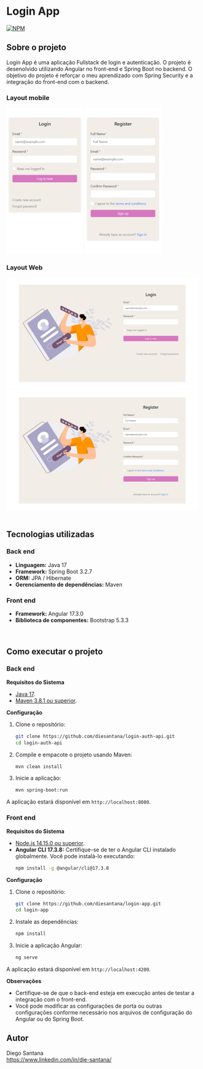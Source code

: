 # Login App
[![NPM](https://img.shields.io/npm/l/react)](https://github.com/diesantana/app-login/blob/main/LICENSE) 



## Sobre o projeto
Login App é uma aplicação Fullstack de login e autenticação. 
O projeto é desenolvido utilizando Angular no front-end e Spring Boot no backend. 
O objetivo do projeto é reforçar o meu aprendizado com Spring Security e a integração do front-end com o backend.

### Layout mobile
<img src="https://github.com/diesantana/assets/blob/main/img/login-api/mobile-login.png?raw=true" alt="Mobile 1" width="200" /> 
<img src="https://github.com/diesantana/assets/blob/main/img/login-api/mobile-register.png?raw=true" alt="Mobile 2" width="200" />

### Layout Web
<img src="https://github.com/diesantana/assets/blob/main/img/login-api/full-login.png?raw=true" alt="Web 1" width="500" /> 
<img src="https://github.com/diesantana/assets/blob/main/img/login-api/full-register.png?raw=true" alt="Web 2" width="500" />
<br>
<br>

## Tecnologias utilizadas
### Back end
- **Linguagem:** Java 17
- **Framework:** Spring Boot 3.2.7
- **ORM:** JPA / Hibernate
- **Gerenciamento de dependências:** Maven


### Front end
- **Framework:** Angular 17.3.0
- **Biblioteca de componentes:** Bootstrap 5.3.3  
<br> 

## Como executar o projeto

### Back end

**Requisitos do Sistema**
- [Java 17](https://www.oracle.com/java/technologies/javase-jdk17-downloads.html).
- [Maven 3.8.1 ou superior](https://maven.apache.org/download.cgi).

**Configuração**
1. Clone o repositório:
    ```sh
    git clone https://github.com/diesantana/login-auth-api.git
    cd login-auth-api
    ```

2. Compile e empacote o projeto usando Maven:
    ```sh
    mvn clean install
    ```

3. Inicie a aplicação:
    ```sh
    mvn spring-boot:run
    ```

A aplicação estará disponível em `http://localhost:8080`.

### Front end

**Requisitos do Sistema**
- [Node.js 14.15.0 ou superior](https://nodejs.org/).
- **Angular CLI 17.3.8:** Certifique-se de ter o Angular CLI instalado globalmente. Você pode instalá-lo executando:
    ```sh
    npm install -g @angular/cli@17.3.8
    ```

**Configuração**
1. Clone o repositório:
    ```sh
    git clone https://github.com/diesantana/login-app.git
    cd login-app
    ```

2. Instale as dependências:
    ```sh
    npm install
    ```

3. Inicie a aplicação Angular:
    ```sh
    ng serve
    ```

A aplicação estará disponível em `http://localhost:4200`.

**Observações**
- Certifique-se de que o back-end esteja em execução antes de testar a integração com o front-end.
- Você pode modificar as configurações de porta ou outras configurações conforme necessário nos arquivos de configuração do Angular ou do Spring Boot.

## Autor
Diego Santana  
https://www.linkedin.com/in/die-santana/